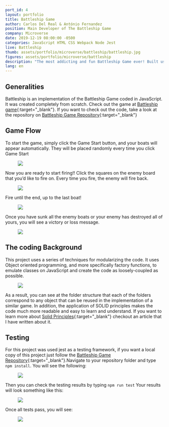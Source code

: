 ```yaml
---
port_id: 4
layout: portfolio
title: Battleship Game
author: Carlos Del Real & António Fernandez
position: Main Developer of The Battleship Game
company: Microverse
date: 2019-12-19 08:00:00 -0500
categories: JavaScript HTML CSS Webpack Node Jest
live: Battleship
thumb: assets/portfolio/microverse/battleship/battleship.jpg
figures: assets/portfolio/microverse/battleship
description: "The most addicting and fun Battleship Game ever! Built using JavaScript and tested with Jest."
lang: en
---
```


## Generalities

Battleship is an implementation of the Battleship Game coded in JavaScript. It was created completely from scratch. Check out the game at [Battleship game](https://carloshdelreal.github.io/battleship/dist/index.html){:target="_blank"}. If you want to check out the code, take a look at the repository on [Battleship Game Repository](https://github.com/carloshdelreal/battleship){:target="_blank"}

## Game Flow

To start the game, simply click the Game Start button, and your boats will appear automatically. They will be placed randomly every time you click Game Start

<figure class="figure">
    <img src="{{ url }}/{{ page.figures }}/game_start.jpg">
</figure>

Now you are ready to start firing!! Click the squares on the enemy board that you’d like to fire on. Every time you fire, the enemy will fire back.

<figure class="figure">
    <img src="{{ url }}/{{ page.figures }}/fire.jpg">
</figure>

Fire until the end, up to the last boat!

<figure class="figure">
    <img src="{{ url }}/{{ page.figures }}/fire_until_the_end.jpg">
</figure>

Once you have sunk all the enemy boats or your enemy has destroyed all of yours, you will see a victory or loss message.

<figure class="figure">
    <img src="{{ url }}/{{ page.figures }}/game_end.jpg">
</figure>

## The coding Background

This project uses a series of techniques for modularizing the code. It uses Object oriented programming, and more specifically factory functions, to emulate classes on JavaScript and create the code as loosely-coupled as possible.

<figure class="figure">
    <img src="{{ url }}/{{ page.figures }}/folder_structure.png">
</figure>

As a result, you can see at the folder structure that each of the folders correspond to any object that can be reused in the implementation of a similar game. In addition, the application of SOLID principles makes the code much more readable and easy to learn and understand. If you want to learn more about [Solid Principles](https://medium.com/@carloshdelreal/stop-coding-bad-practices-d976ce05dbc6){:target="_blank"} checkout an article that I have written about it.

## Testing

For this project was used jest as a testing framework, if you want a local copy of this project just follow the [Battleship Game Repository](https://github.com/carloshdelreal/battleship){:target="_blank"}.Navigate to your repository folder and type `npm install`. You will see the following:

<figure class="figure">
    <img src="{{ url }}/{{ page.figures }}/install.png">
</figure>

Then you can check the testing results by typing `npm run test` Your results will look something like this:

<figure class="figure">
    <img src="{{ url }}/{{ page.figures }}/tests_run.png">
</figure>

Once all tests pass, you will see:

<figure class="figure">
    <img src="{{ url }}/{{ page.figures }}/tests_pass.png">
</figure>
